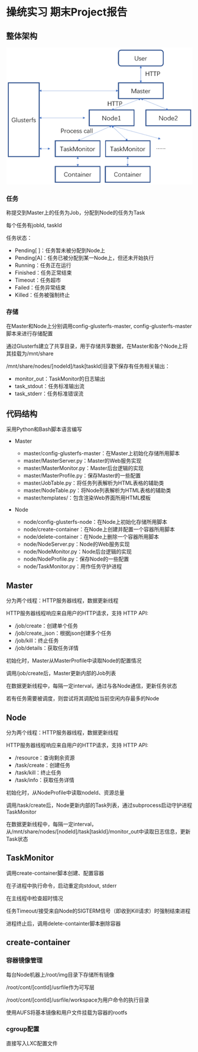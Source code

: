 # 操统实习 期末Project报告

## 整体架构

![](https://github.com/cabbby/osprac/blob/master/hw6/pics/structure.png)

### 任务

称提交到Master上的任务为Job，分配到Node的任务为Task

每个任务有jobId, taskId

任务状态：

* Pending[ ]：任务暂未被分配到Node上
* Pending[A]：任务已被分配到某一Node上，但还未开始执行
* Running：任务正在运行
* Finished：任务正常结束
* Timeout：任务超市
* Failed：任务异常结束
* Killed：任务被强制终止

### 存储

在Master和Node上分别调用config-glusterfs-master, config-glusterfs-master脚本来进行存储配置

通过Glusterfs建立了共享目录，用于存储共享数据，在Master和各个Node上将其挂载为/mnt/share

/mnt/share/nodes/[nodeId]/task[taskId]目录下保存有任务相关输出：
* monitor_out：TaskMonitor的日志输出
* task_stdout：任务标准输出流
* task_stderr：任务标准错误流

## 代码结构

采用Python和Bash脚本语言编写

- Master
    * master/config-glusterfs-master：在Master上初始化存储所用脚本
    * master/MasterServer.py：Master的Web服务实现
    * master/MasterMonitor.py：Master后台逻辑的实现
    * master/MasterProfile.py：保存Master的一些配置
    * master/JobTable.py：将任务列表解析为HTML表格的辅助类
    * master/NodeTable.py：将Node列表解析为HTML表格的辅助类
    * master/templates/：包含渲染Web界面所用HTML模板

- Node
    * node/config-glusterfs-node：在Node上初始化存储所用脚本
    * node/create-container：在Node上创建并配置一个容器所用脚本
    * node/delete-container：在Node上删除一个容器所用脚本
    * node/NodeServer.py：Node的Web服务实现
    * node/NodeMonitor.py：Node后台逻辑的实现
    * node/NodeProfile.py：保存Node的一些配置
    * node/TaskMonitor.py：用作任务守护进程

## Master

分为两个线程：HTTP服务器线程，数据更新线程

HTTP服务器线程响应来自用户的HTTP请求，支持 HTTP API:

* /job/create：创建单个任务
* /job/create_json：根据json创建多个任务
* /job/kill：终止任务
* /job/details：获取任务详情

初始化时，Master从MasterProfile中读取Node的配置情况

调用/job/create后，Master更新内部的Job列表

在数据更新线程中，每隔一定interval，通过与各Node通信，更新任务状态

若有任务需要被调度，则尝试将其调配给当前空闲内存最多的Node


## Node

分为两个线程：HTTP服务器线程，数据更新线程

HTTP服务器线程响应来自用户的HTTP请求，支持 HTTP API:

* /resource：查询剩余资源
* /task/create：创建任务
* /task/kill：终止任务
* /task/info：获取任务详情

初始化时，从NodeProfile中读取nodeId、资源总量

调用/task/create后，Node更新内部的Task列表，通过subprocess启动守护进程TaskMonitor

在数据更新线程中，每隔一定interval，从/mnt/share/nodes/[nodeId]/task[taskId]/monitor_out中读取日志信息，更新Task状态


## TaskMonitor

调用create-container脚本创建、配置容器

在子进程中执行命令，启动重定向stdout, stderr

在主线程中检查超时情况

任务Timeout/接受来自Node的SIGTERM信号（即收到Kill请求）时强制结束进程

进程终止后，调用delete-containter脚本删除容器


## create-container

### 容器镜像管理

每台Node机器上/root/img目录下存储所有镜像

/root/cont/[contId]/usrfile作为可写层

/root/cont/[contId]/usrfile/workspace为用户命令的执行目录

使用AUFS将基本镜像和用户文件挂载为容器的rootfs

### cgroup配置

直接写入LXC配置文件